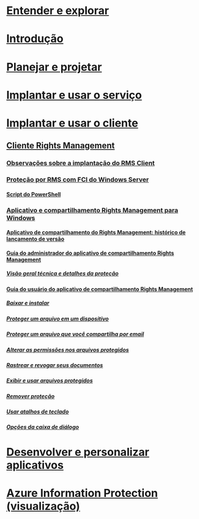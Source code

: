 # [Entender e explorar](/rights-management/understand-explore/azure-rights-management)
# [Introdução](/rights-management/get-started/requirements-azure-rms)
# [Planejar e projetar](/rights-management/plan-design/deployment-roadmap)
# [Implantar e usar o serviço](/rights-management/deploy-use/activate-service)
# [Implantar e usar o cliente](use-client.md)
## [Cliente Rights Management](use-client.md)
### [Observações sobre a implantação do RMS Client](client-deployment-notes.md)
### [Proteção por RMS com FCI do Windows Server](configure-fci.md)
#### [Script do PowerShell](fci-script.md)
### [Aplicativo e compartilhamento Rights Management para Windows](sharing-app-windows.md)
#### [Aplicativo de compartilhamento do Rights Management: histórico de lançamento de versão](sharing-app-version-release-history.md)
#### [Guia do administrador do aplicativo de compartilhamento Rights Management](sharing-app-admin-guide.md)
##### [Visão geral técnica e detalhes da proteção](sharing-app-admin-guide-technical.md)
#### [Guia do usuário do aplicativo de compartilhamento Rights Management](sharing-app-user-guide.md)
##### [Baixar e instalar](install-sharing-app.md)
##### [Proteger um arquivo em um dispositivo](sharing-app-protect-in-place.md)
##### [Proteger um arquivo que você compartilha por email](sharing-app-protect-by-email.md)
##### [Alterar as permissões nos arquivos protegidos](sharing-app-reprotect-files.md)
##### [Rastrear e revogar seus documentos](sharing-app-track-revoke.md)
##### [Exibir e usar arquivos protegidos](sharing-app-view-use-files.md)
##### [Remover proteção](sharing-app-remove-protection.md)
##### [Usar atalhos de teclado](sharing-app-keyboard-shortcuts.md)
##### [Opções da caixa de diálogo](sharing-app-dialog-box.md)
# [Desenvolver e personalizar aplicativos](/rights-management/develop/developers-guide)
# [Azure Information Protection (visualização)](/rights-management/information-protection/what-is-information-protection)


<!--HONumber=Jul16_HO4-->


